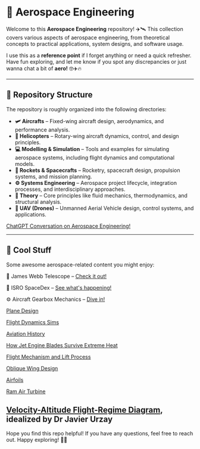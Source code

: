 # 🚀 Aerospace Engineering

Welcome to this **Aerospace Engineering** repository! ✈️🛰️ This collection covers various aspects of aerospace engineering, from theoretical concepts to practical applications, system designs, and software usage. 

I use this as a **reference point** if I forget anything or need a quick refresher. Have fun exploring, and let me know if you spot any discrepancies or just wanna chat a bit of **aero!** 🤓✈️🔥

---

## 📂 Repository Structure

The repository is roughly organized into the following directories:

- **🛩️ Aircrafts** – Fixed-wing aircraft design, aerodynamics, and performance analysis.  
- **🚁 Helicopters** – Rotary-wing aircraft dynamics, control, and design principles.  
- **💻 Modelling & Simulation** – Tools and examples for simulating aerospace systems, including flight dynamics and computational models.  
- **🚀 Rockets & Spacecrafts** – Rocketry, spacecraft design, propulsion systems, and mission planning.  
- **⚙️ Systems Engineering** – Aerospace project lifecycle, integration processes, and interdisciplinary approaches.  
- **📖 Theory** – Core principles like fluid mechanics, thermodynamics, and structural analysis.  
- **🤖 UAV (Drones)** – Unmanned Aerial Vehicle design, control systems, and applications.  

[ChatGPT Conversation on Aerospace Engineering!]( https://chatgpt.com/share/679e2b64-f07c-8006-a5e5-cfe334bfab97)

---

## 🌟 Cool Stuff  

Some awesome aerospace-related content you might enjoy:  

🔭 James Webb Telescope – [Check it out!](https://www.linkedin.com/posts/philipp-kozin_spaceexploration-jameswebb-telescope-activity-7277963743295111168-ypnK?utm_source=share&utm_medium=member_android)  

🚀 ISRO SpaceDex – [See what's happening!](https://www.linkedin.com/posts/karthikeyannaren_pslv-isro-spadex-activity-7278054140776169472-YAYE?utm_source=share&utm_medium=member_desktop)  

⚙️ Aircraft Gearbox Mechanics – [Dive in!](https://www.linkedin.com/feed/update/urn:li:activity:7280455466239864832?utm_source=share&utm_medium=member_android)  

[Plane Design](https://www.linkedin.com/posts/alessandro-rodolfo-de-paula-4420941_what-is-the-most-efficient-plane-design-activity-7291600764840341505-woYh/?utm_source=share&utm_medium=member_android)

[Flight Dynamics Sims](https://www.linkedin.com/posts/umutbucak_aerospaceengineering-flightdynamics-controlsystems-activity-7293526376026923008-6pGs/?utm_source=share&utm_medium=member_android)

[Aviation History](https://www.linkedin.com/posts/tewodros-solomon-a989978a_aviationhistory-flightevolution-aerospaceinnovation-activity-7295301381584809986-04pH?utm_source=share&utm_medium=member_android&rcm=ACoAAD-ruCgBJnujmeLzmj1X4DpLLTuxktERedQ)

[How Jet Engine Blades Survive Extreme Heat](https://www.linkedin.com/posts/alessandro-rodolfo-de-paula-4420941_how-jet-engine-blades-survive-extreme-heat-activity-7297402481649631232-PQIc/?utm_source=share&utm_medium=member_android&rcm=ACoAAD-ruCgBJnujmeLzmj1X4DpLLTuxktERedQ)

[Flight Mechanism and Lift Process](https://www.linkedin.com/posts/aliyar-javadi-4b078124_airfoillif-flightprocess-aerodynamic-ugcPost-7300574751024906241-0XSK/?utm_source=share&utm_medium=member_android&rcm=ACoAAD-ruCgBJnujmeLzmj1X4DpLLTuxktERedQ)

[Oblique Wing Design](https://www.linkedin.com/posts/alessandro-rodolfo-de-paula-4420941_oblique-wing-design-is-a-promising-innovation-activity-7297739978392952834-HyGS/?utm_source=share&utm_medium=member_android&rcm=ACoAAD-ruCgBJnujmeLzmj1X4DpLLTuxktERedQ)

[Airfoils](https://www.linkedin.com/posts/girish-kumar-ramaiah-85507257_airfoils-an-airfoil-is-a-surface-such-as-activity-7305839762022481920-KqLK/?utm_source=share&utm_medium=member_android&rcm=ACoAAD-ruCgBJnujmeLzmj1X4DpLLTuxktERedQ)

[Ram Air Turbine](https://www.linkedin.com/posts/diego-priego_aviation-safety-engineering-activity-7309121693669580800-U1R3/?utm_source=share&utm_medium=member_desktop&rcm=ACoAAD-ruCgBJnujmeLzmj1X4DpLLTuxktERedQ)

[Velocity-Altitude Flight-Regime Diagram](https://www.linkedin.com/posts/jatgfregnani_aerospaceengineering-flightregimes-velocityaltitudediagram-activity-7316359416130240512-5-_c/?utm_source=share&utm_medium=member_android&rcm=ACoAAD-ruCgBJnujmeLzmj1X4DpLLTuxktERedQ), idealized by Dr Javier Urzay
---

Hope you find this repo helpful! If you have any questions, feel free to reach out. Happy exploring! 🚀✨
